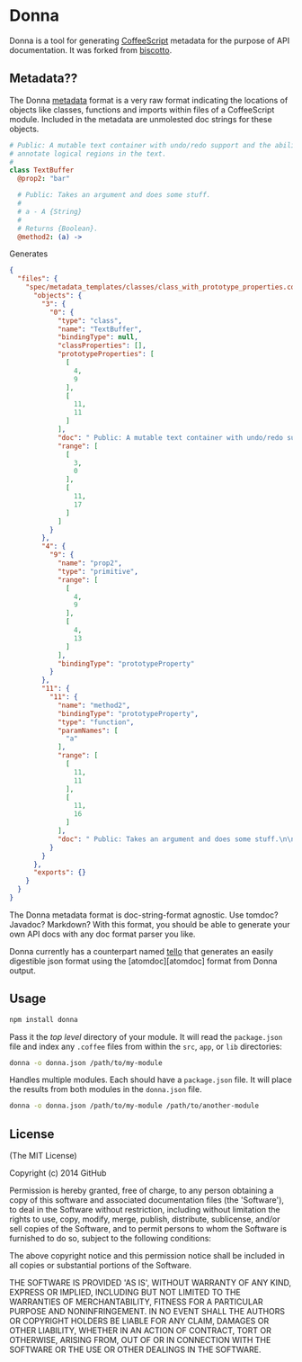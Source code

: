 # Donna

Donna is a tool for generating [CoffeeScript](http://coffeescript.org/) metadata
for the purpose of API documentation. It was forked from
[biscotto](https://github.com/atom/biscotto).

## Metadata??

The Donna [metadata][meta] format is a very raw format indicating the locations
of objects like classes, functions and imports within files of a CoffeeScript
module. Included in the metadata are unmolested doc strings for these objects.

```coffee
# Public: A mutable text container with undo/redo support and the ability to
# annotate logical regions in the text.
#
class TextBuffer
  @prop2: "bar"

  # Public: Takes an argument and does some stuff.
  #
  # a - A {String}
  #
  # Returns {Boolean}.
  @method2: (a) ->
```

Generates

```json
{
  "files": {
    "spec/metadata_templates/classes/class_with_prototype_properties.coffee": {
      "objects": {
        "3": {
          "0": {
            "type": "class",
            "name": "TextBuffer",
            "bindingType": null,
            "classProperties": [],
            "prototypeProperties": [
              [
                4,
                9
              ],
              [
                11,
                11
              ]
            ],
            "doc": " Public: A mutable text container with undo/redo support and the ability to\nannotate logical regions in the text.\n\n ",
            "range": [
              [
                3,
                0
              ],
              [
                11,
                17
              ]
            ]
          }
        },
        "4": {
          "9": {
            "name": "prop2",
            "type": "primitive",
            "range": [
              [
                4,
                9
              ],
              [
                4,
                13
              ]
            ],
            "bindingType": "prototypeProperty"
          }
        },
        "11": {
          "11": {
            "name": "method2",
            "bindingType": "prototypeProperty",
            "type": "function",
            "paramNames": [
              "a"
            ],
            "range": [
              [
                11,
                11
              ],
              [
                11,
                16
              ]
            ],
            "doc": " Public: Takes an argument and does some stuff.\n\na - A {String}\n\nReturns {Boolean}. "
          }
        }
      },
      "exports": {}
    }
  }
}

```

The Donna metadata format is doc-string-format agnostic. Use tomdoc? Javadoc?
Markdown? With this format, you should be able to generate your own API docs
with any doc format parser you like.

Donna currently has a counterpart named [tello](https://github.com/atom/tello)
that generates an easily digestible json format using the [atomdoc][atomdoc]
format from Donna output.

## Usage

``` bash
npm install donna
```

Pass it the _top level_ directory of your module. It will read the
`package.json` file and index any `.coffee` files from within the `src`, `app`,
or `lib` directories:

``` bash
donna -o donna.json /path/to/my-module
```

Handles multiple modules. Each should have a `package.json` file. It will place
the results from both modules in the `donna.json` file.

``` bash
donna -o donna.json /path/to/my-module /path/to/another-module
```

## License

(The MIT License)

Copyright (c) 2014 GitHub

Permission is hereby granted, free of charge, to any person obtaining
a copy of this software and associated documentation files (the
'Software'), to deal in the Software without restriction, including
without limitation the rights to use, copy, modify, merge, publish,
distribute, sublicense, and/or sell copies of the Software, and to
permit persons to whom the Software is furnished to do so, subject to
the following conditions:

The above copyright notice and this permission notice shall be
included in all copies or substantial portions of the Software.

THE SOFTWARE IS PROVIDED 'AS IS', WITHOUT WARRANTY OF ANY KIND,
EXPRESS OR IMPLIED, INCLUDING BUT NOT LIMITED TO THE WARRANTIES OF
MERCHANTABILITY, FITNESS FOR A PARTICULAR PURPOSE AND NONINFRINGEMENT.
IN NO EVENT SHALL THE AUTHORS OR COPYRIGHT HOLDERS BE LIABLE FOR ANY
CLAIM, DAMAGES OR OTHER LIABILITY, WHETHER IN AN ACTION OF CONTRACT,
TORT OR OTHERWISE, ARISING FROM, OUT OF OR IN CONNECTION WITH THE
SOFTWARE OR THE USE OR OTHER DEALINGS IN THE SOFTWARE.

[meta]:https://github.com/atom/donna/blob/master/spec/metadata_templates/test_package/test_metadata.json

